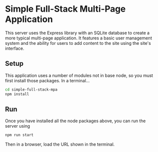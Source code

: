 # Simple Full-Stack Multi-Page Application

This server uses the Express library with an SQLite database to create a more typical multi-page application. It features a basic user management system and the ability for users to add content to the site using the site's interface.

## Setup

This application uses a number of modules not in base node, so you must first install those packages.  In a terminal...

```sh
cd simple-full-stack-mpa
npm install
```

## Run

Once you have installed all the node packages above, you can run the server using 

```sh
npm run start
```

Then in a browser, load the URL shown in the terminal.